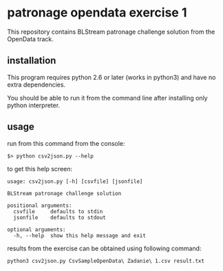 patronage opendata exercise 1
=============================

This repository contains BLStream patronage challenge solution from the
OpenData track.

installation
------------

This program requires python 2.6 or later (works in python3) and have no extra dependencies.

You should be able to run it from the command line after installing only python
interpreter.

usage
-----

run from this command from the console:

	$> python csv2json.py --help

to get this help screen:

	usage: csv2json.py [-h] [csvfile] [jsonfile]

	BLStream patronage challenge solution

	positional arguments:
	  csvfile     defaults to stdin
	  jsonfile    defaults to stdout

	optional arguments:
	  -h, --help  show this help message and exit


results from the exercise can be obtained using following command:

	python3 csv2json.py CsvSampleOpenData\ Zadanie\ 1.csv result.txt
